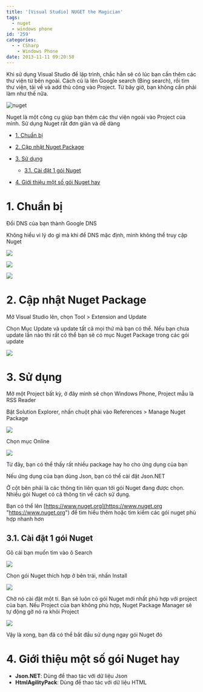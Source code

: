 ```yaml
---
title: '[Visual Studio] NUGET the Magician'
tags:
  - nuget
  - windows phone
id: '259'
categories:
  - - CSharp
    - Windows Phone
date: 2013-11-11 09:20:58
---
```


Khi sử dụng Visual Studio để lập trình, chắc hẳn sẽ có lúc bạn cần thêm các thư viện từ bên ngoài. Cách cũ là lên Google search (Bing search), rồi tìm thư viện, tải về và add thủ công vào Project. Từ bây giờ, bạn không cần phải làm như thế nữa.

![nuget](https://farm1.staticflickr.com/819/40232598394_27c397f3e4_o.png)

Nuget là một công cụ giúp bạn thêm các thư viện ngoài vào Project của mình. Sử dụng Nuget rất đơn giản và dễ dàng
<!-- more -->
*   [1. Chuẩn bị](#1-chuẩn-bị)
*   [2. Cập nhật Nuget Package](#2-cập-nhật-nuget-package)
*   [3. Sử dụng](#3-sử-dụng)
    
    *   [3.1. Cài đặt 1 gói Nuget](#31-cài-đặt-1-gói-nuget)
*   [4. Giới thiệu một số gói Nuget hay](#4-giới-thiệu-một-số-gói-nuget-hay)

# 1. Chuẩn bị

Đổi DNS của bạn thành Google DNS

Không hiểu vì lý do gì mà khi để DNS mặc định, mình không thể truy cập Nuget

![](https://farm6.staticflickr.com/5509/10797602224_31099726fb_o.png)

![](https://farm3.staticflickr.com/2875/10797506925_685b5619ac_o.png)

![](https://farm3.staticflickr.com/2890/10797641014_1c326253d2_o.png)

# 2. Cập nhật Nuget Package

Mở Visual Studio lên, chọn Tool > Extension and Update

Chọn Mục Update và update tất cả mọi thứ mà bạn có thể. Nếu bạn chưa update lần nào thì rất có thể bạn sẽ có mục Nuget Package trong các gói update

![](https://farm8.staticflickr.com/7415/10797728624_43f2fd7efb_o.png)

# 3. Sử dụng

Mở một Project bất kỳ, ở đây mình sẽ chọn Windows Phone, Project mẫu là RSS Reader

Bật Solution Explorer, nhấn chuột phải vào References > Manage Nuget Package

![](https://farm6.staticflickr.com/5539/10799289075_a237ff0703_o.png)

Chọn mục Online

![](https://farm6.staticflickr.com/5525/10799278546_20f8a4db7f_o.png)

Từ đây, bạn có thể thấy rất nhiều package hay ho cho ứng dụng của bạn

Nếu ứng dụng của bạn dùng Json, bạn có thể cài đặt Json.NET

Ở cột bên phải là các thông tin liên quan tới gói Nuget đang được chọn. Nhiều gói Nuget có cả thông tin về cách sử dụng.

Bạn có thể lên [https://www.nuget.org](https://www.nuget.org "https://www.nuget.org") để tìm hiểu thêm hoặc tìm kiếm các gói nuget phù hợp nhanh hơn

## 3.1. Cài đặt 1 gói Nuget

Gõ cái bạn muốn tìm vào ô Search

![](https://farm3.staticflickr.com/2855/10799595293_319514afd3_o.png)

Chọn gói Nuget thích hợp ở bên trái, nhấn Install

![](https://farm3.staticflickr.com/2818/10799522506_b6433bafaa_o.png)

Chờ nó cài đặt một tí. Bạn sẽ luôn có gói Nuget mới nhất phù hợp với project của bạn. Nếu Project của bạn không phù hợp, Nuget Package Manager sẽ tự động gỡ nó ra khỏi Project

![](https://farm8.staticflickr.com/7386/10799395825_24406f0f1f_o.png)

Vậy là xong, bạn đã có thể bắt đầu sử dụng ngay gói Nuget đó

# 4. Giới thiệu một số gói Nuget hay

*   **Json.NET**: Dùng để thao tác với dữ liệu Json
*   **HtmlAgilityPack**: Dùng để thao tác với dữ liệu HTML